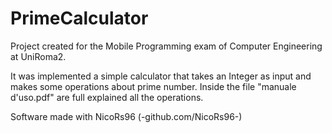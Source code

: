 # PrimeCalculator

<!-- Progetto necessario per il superamento dell'esame di Mobile Programming - Ing- Informatica - UniRoma2

È stata implementata una semplice calcolatrice che, dato un intero, esegue operazioni riguardanti i numeri primi.
Nel file "manuale d'uso.pdf" sono spiegate nel dettaglio le varie operazioni.--->
Project created for the Mobile Programming exam of Computer Engineering at UniRoma2.

It was implemented a simple calculator that takes an Integer as input and makes some operations about prime number.
Inside the file "manuale d'uso.pdf" are full explained all the operations.

Software made with NicoRs96 (-github.com/NicoRs96-)
